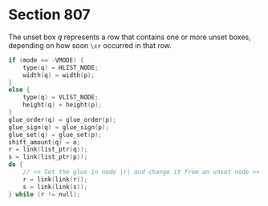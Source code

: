 # Section 807

The unset box *q* represents a row that contains one or more unset boxes, depending on how soon `\cr` occurred in that row.

```c << Set the unset box |q| and the unset boxes in it >>=
if (mode == -VMODE) {
    type(q) = HLIST_NODE;
    width(q) = width(p);
}
else {
    type(q) = VLIST_NODE;
    height(q) = height(p);
}
glue_order(q) = glue_order(p);
glue_sign(q) = glue_sign(p);
glue_set(q) = glue_set(p);
shift_amount(q) = o;
r = link(list_ptr(q));
s = link(list_ptr(p));
do {
    // << Set the glue in node |r| and change it from an unset node >>
    r = link(link(r));
    s = link(link(s));
} while (r != null);
```
